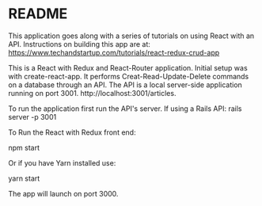 # README

This application goes along with a series of tutorials on using React with an API. Instructions on building this app are at:
https://www.techandstartup.com/tutorials/react-redux-crud-app

This is a React with Redux and React-Router application. 
Initial setup was with create-react-app.
It performs Creat-Read-Update-Delete commands on a database through an API.
The API is a local server-side application running on port 3001.
http://localhost:3001/articles.

To run the application first run the API's server. If using a Rails API:
rails server -p 3001

To Run the React with Redux front end:

npm start 

Or if you have Yarn installed use:

yarn start

The app will launch on port 3000.